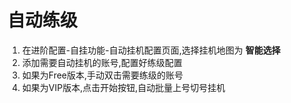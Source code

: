 # 自动练级

1. 在进阶配置-自挂功能-自动挂机配置页面,选择挂机地图为 **智能选择**
2. 添加需要自动挂机的账号,配置好练级配置
3. 如果为Free版本,手动双击需要练级的账号
4. 如果为VIP版本,点击开始按钮,自动批量上号切号挂机